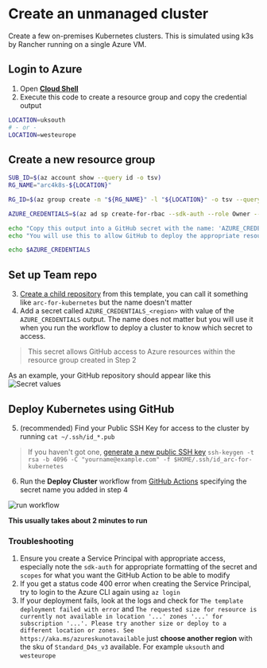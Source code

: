 # Create an unmanaged cluster

Create a few on-premises Kubernetes clusters. This is simulated using k3s by Rancher running on a single Azure VM.

## Login to Azure

1. Open [**Cloud Shell**](https://shell.azure.com/)
2. Execute this code to create a resource group and copy the credential output

```bash
LOCATION=uksouth
# - or -
LOCATION=westeurope
```

## Create a new resource group
```bash
SUB_ID=$(az account show --query id -o tsv)
RG_NAME="arc4k8s-${LOCATION}"

RG_ID=$(az group create -n "${RG_NAME}" -l "${LOCATION}" -o tsv --query 'id')

AZURE_CREDENTIALS=$(az ad sp create-for-rbac --sdk-auth --role Owner --name "http://gh-${SUB_ID}-${RG_NAME}" --scopes "${RG_ID}")

echo "Copy this output into a GitHub secret with the name: 'AZURE_CREDENTIALS_${LOCATION^^}'"
echo "You will use this to allow GitHub to deploy the appropriate resources"

echo $AZURE_CREDENTIALS

```

## Set up Team repo

3. [Create a child repository](//github.com/jasoncabot-ms/arc-for-kubernetes/generate) from this template, you can call it something like `arc-for-kubernetes` but the name doesn't matter
4. Add a secret called `AZURE_CREDENTIALS_<region>` with value of the `AZURE_CREDENTIALS` output. The name does not matter but you will use it when you run the workflow to deploy a cluster to know which secret to access.
> This secret allows GitHub access to Azure resources within the resource group created in Step 2

As an example, your GitHub repository should appear like this
![Secret values](https://user-images.githubusercontent.com/51163690/127553360-4c52f2a0-ce42-4240-a3df-b2b4f7d0e47a.png)

## Deploy Kubernetes using GitHub

5. (recommended) Find your Public SSH Key for access to the cluster by running `cat ~/.ssh/id_*.pub`
>  If you haven't got one, [generate a new public SSH key](https://docs.microsoft.com/azure/virtual-machines/linux/create-ssh-keys-detailed#generate-keys-with-ssh-keygen) `ssh-keygen -t rsa -b 4096 -C "yourname@example.com" -f $HOME/.ssh/id_arc-for-kubernetes`
6. Run the **Deploy Cluster** workflow from [GitHub Actions](../../../actions/workflows/00-k3s-cluster.yml) specifying the secret name you added in step 4

![run workflow](https://user-images.githubusercontent.com/51163690/127879459-6cfb03da-71a5-483c-923d-a18423ec6bb4.png)

**This usually takes about 2 minutes to run**

### Troubleshooting

1. Ensure you create a Service Principal with appropriate access, especially note the `sdk-auth` for appropriate formatting of the secret and `scopes` for what you want the GitHub Action to be able to modify
2. If you get a status code 400 error when creating the Service Principal, try to login to the Azure CLI again using `az login`
3. If your deployment fails, look at the logs and check for `The template deployment failed with error` and `The requested size for resource is currently not available in location '...' zones '...' for subscription '...'. Please try another size or deploy to a different location or zones. See https://aka.ms/azureskunotavailable` just **choose another region** with the sku of `Standard_D4s_v3` available. For example `uksouth` and `westeurope`
